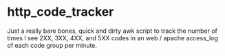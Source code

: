 # http_code_tracker
Just a really bare bones, quick and dirty awk script to track the number of times I see 2XX, 3XX, 4XX, and 5XX codes in an web / apache access_log of each code group per minute.
